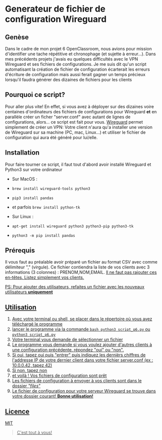# Generateur de fichier de configuration Wireguard

## Genèse
Dans le cadre de mon projet 6 OpenClassroom, nous avions pour mission d'identifier une tache répétitive et chronophage (et sujette à erreur...).
Dans mes précédents projets j'avais eu quelques difficultés avec le VPN Wireguard et ses fichiers de configurations. Je me suis dit qu'un script automatisant
la création de fichier de configuration écarterait les erreurs d'écriture de configuration mais aussi ferait gagner un temps précieux lorsqu'il faudra générer des dizaines de fichiers pour les clients

## Pourquoi ce script?
Pour aller plus vite! En effet, si vous avez à déployer sur des dizaines voire centaines d'ordinateurs des fichiers de configurations pour Wireguard
**et** en parallèle créer un ficher "server.conf" avec autant de lignes de configurations, alors... ce script est fait pour vous.
[Wireguard](https://www.wireguard.com/install) permet simplement de créer un VPN: Votre client n'aura qu'a installer une version de Wireguard sur sa machine (PC, mac, Linux...) et utiliser le fichier de configuration qui aura été généré pour lui/elle.

## Installation
Pour faire tourner ce script, il faut tout d'abord avoir installé Wireguard et Python3 sur votre ordinateur
* Sur MacOS : 
* `brew install wireguard-tools python3`
* `pip3 install pandas`
* et parfois `brew install python-tk`


* Sur Linux : 
* `apt-get install wireguard python3 python3-pip python3-tk`
* `python3 -m pip install pandas`

## Prérequis
Il vous faut au préalable avoir préparé un fichier au format CSV avec comme délimiteur "," (virgule). Ce fichier contiendra la liste de vos clients avec 3 informations (3 colonnes) : PRENOM,NOM,EMAIL. <u>Il ne faut pas<u> rajouter ces en-têtes. Listez simplement vos clients.

PS: Pour ajouter des utilisateurs, refaites un fichier avec les nouveaux utilisateurs **uniquement**

## Utilisation
1. Avec votre terminal ou shell, se placer dans le répertoire où vous avez téléchargé le programme
2. lancer le programme via la commande ```bash python3 script_p6.py``` ou ```python3 script_p6.py```
3. Votre terminal vous demande de sélectionner un fichier
4. Le programme vous demande si vous voulez ajouter d'autres clients à une configuration précédente. répondez "oui" ou "non".
5. Si oui, tapez oui puis "entrer" puis indiquez les dernièrs chiffres de l'addresse IP de votre dernier client dans votre fichier server.conf (ex : 10.0.0.42, tapez 42)
6. Si non, tapez non
7. et voilà ! Vos fichiers de configuration sont prêt
8. Les fichiers de configuration à envoyer à vos clients sont dans le dossier _"files"_
9. Le fichier de configuration pour votre serveur Wireguard se trouve dans votre dossier courant! **Bonne utilisation!**

## Licence

[MIT](https://github.com/peterenjoy/p6-wireguard-deploy/blob/701bd02b6ad1e0070a3b6aac8dd17860ecfea7b9/LICENSE)
> C'est tout à vous!
